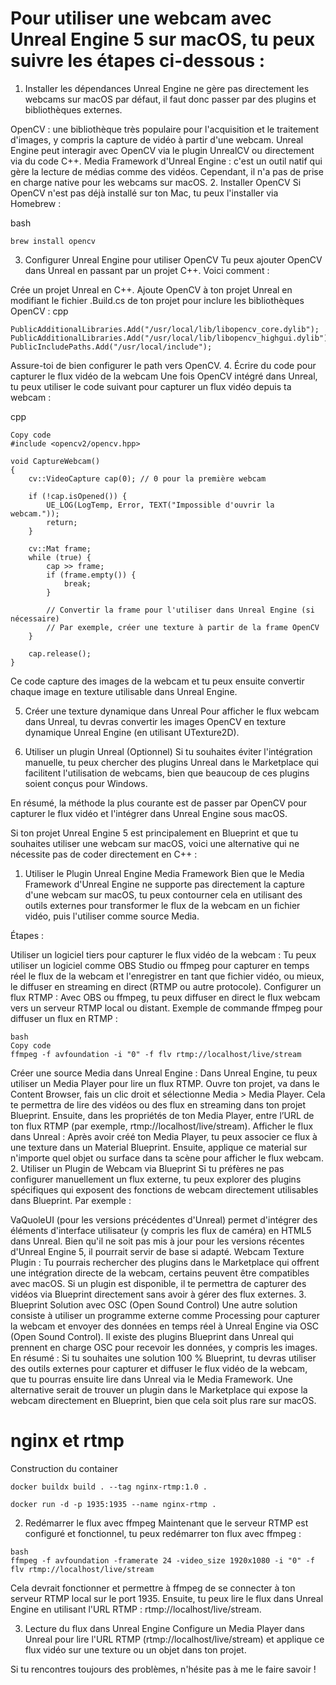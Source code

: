 # Pour utiliser une webcam avec Unreal Engine 5 sur macOS, tu peux suivre les étapes ci-dessous :

1. Installer les dépendances
Unreal Engine ne gère pas directement les webcams sur macOS par défaut, il faut donc passer par des plugins et bibliothèques externes.

OpenCV : une bibliothèque très populaire pour l'acquisition et le traitement d'images, y compris la capture de vidéo à partir d'une webcam. Unreal Engine peut interagir avec OpenCV via le plugin UnrealCV ou directement via du code C++.
Media Framework d'Unreal Engine : c'est un outil natif qui gère la lecture de médias comme des vidéos. Cependant, il n'a pas de prise en charge native pour les webcams sur macOS.
2. Installer OpenCV
Si OpenCV n'est pas déjà installé sur ton Mac, tu peux l'installer via Homebrew :

bash
```
brew install opencv
```
3. Configurer Unreal Engine pour utiliser OpenCV
Tu peux ajouter OpenCV dans Unreal en passant par un projet C++. Voici comment :

Crée un projet Unreal en C++.
Ajoute OpenCV à ton projet Unreal en modifiant le fichier .Build.cs de ton projet pour inclure les bibliothèques OpenCV :
cpp
```
PublicAdditionalLibraries.Add("/usr/local/lib/libopencv_core.dylib");
PublicAdditionalLibraries.Add("/usr/local/lib/libopencv_highgui.dylib");
PublicIncludePaths.Add("/usr/local/include");
```

Assure-toi de bien configurer le path vers OpenCV.
4. Écrire du code pour capturer le flux vidéo de la webcam
Une fois OpenCV intégré dans Unreal, tu peux utiliser le code suivant pour capturer un flux vidéo depuis ta webcam :

cpp
```
Copy code
#include <opencv2/opencv.hpp>

void CaptureWebcam()
{
    cv::VideoCapture cap(0); // 0 pour la première webcam

    if (!cap.isOpened()) {
        UE_LOG(LogTemp, Error, TEXT("Impossible d'ouvrir la webcam."));
        return;
    }

    cv::Mat frame;
    while (true) {
        cap >> frame;
        if (frame.empty()) {
            break;
        }

        // Convertir la frame pour l'utiliser dans Unreal Engine (si nécessaire)
        // Par exemple, créer une texture à partir de la frame OpenCV
    }

    cap.release();
}
```
Ce code capture des images de la webcam et tu peux ensuite convertir chaque image en texture utilisable dans Unreal Engine.

5. Créer une texture dynamique dans Unreal
Pour afficher le flux webcam dans Unreal, tu devras convertir les images OpenCV en texture dynamique Unreal Engine (en utilisant UTexture2D).

6. Utiliser un plugin Unreal (Optionnel)
Si tu souhaites éviter l'intégration manuelle, tu peux chercher des plugins Unreal dans le Marketplace qui facilitent l'utilisation de webcams, bien que beaucoup de ces plugins soient conçus pour Windows.

En résumé, la méthode la plus courante est de passer par OpenCV pour capturer le flux vidéo et l'intégrer dans Unreal Engine sous macOS.

Si ton projet Unreal Engine 5 est principalement en Blueprint et que tu souhaites utiliser une webcam sur macOS, voici une alternative qui ne nécessite pas de coder directement en C++ :

1. Utiliser le Plugin Unreal Engine Media Framework
Bien que le Media Framework d'Unreal Engine ne supporte pas directement la capture d'une webcam sur macOS, tu peux contourner cela en utilisant des outils externes pour transformer le flux de la webcam en un fichier vidéo, puis l'utiliser comme source Media.

Étapes :

Utiliser un logiciel tiers pour capturer le flux vidéo de la webcam :
Tu peux utiliser un logiciel comme OBS Studio ou ffmpeg pour capturer en temps réel le flux de la webcam et l'enregistrer en tant que fichier vidéo, ou mieux, le diffuser en streaming en direct (RTMP ou autre protocole).
Configurer un flux RTMP :
Avec OBS ou ffmpeg, tu peux diffuser en direct le flux webcam vers un serveur RTMP local ou distant.
Exemple de commande ffmpeg pour diffuser un flux en RTMP :
```
bash
Copy code
ffmpeg -f avfoundation -i "0" -f flv rtmp://localhost/live/stream
```
Créer une source Media dans Unreal Engine :
Dans Unreal Engine, tu peux utiliser un Media Player pour lire un flux RTMP.
Ouvre ton projet, va dans le Content Browser, fais un clic droit et sélectionne Media > Media Player. Cela te permettra de lire des vidéos ou des flux en streaming dans ton projet Blueprint.
Ensuite, dans les propriétés de ton Media Player, entre l’URL de ton flux RTMP (par exemple, rtmp://localhost/live/stream).
Afficher le flux dans Unreal :
Après avoir créé ton Media Player, tu peux associer ce flux à une texture dans un Material Blueprint.
Ensuite, applique ce material sur n'importe quel objet ou surface dans ta scène pour afficher le flux webcam.
2. Utiliser un Plugin de Webcam via Blueprint
Si tu préfères ne pas configurer manuellement un flux externe, tu peux explorer des plugins spécifiques qui exposent des fonctions de webcam directement utilisables dans Blueprint. Par exemple :

VaQuoleUI (pour les versions précédentes d'Unreal) permet d'intégrer des éléments d'interface utilisateur (y compris les flux de caméra) en HTML5 dans Unreal. Bien qu'il ne soit pas mis à jour pour les versions récentes d'Unreal Engine 5, il pourrait servir de base si adapté.
Webcam Texture Plugin : Tu pourrais rechercher des plugins dans le Marketplace qui offrent une intégration directe de la webcam, certains peuvent être compatibles avec macOS. Si un plugin est disponible, il te permettra de capturer des vidéos via Blueprint directement sans avoir à gérer des flux externes.
3. Blueprint Solution avec OSC (Open Sound Control)
Une autre solution consiste à utiliser un programme externe comme Processing pour capturer la webcam et envoyer des données en temps réel à Unreal Engine via OSC (Open Sound Control). Il existe des plugins Blueprint dans Unreal qui prennent en charge OSC pour recevoir les données, y compris les images.
En résumé :
Si tu souhaites une solution 100 % Blueprint, tu devras utiliser des outils externes pour capturer et diffuser le flux vidéo de la webcam, que tu pourras ensuite lire dans Unreal via le Media Framework. Une alternative serait de trouver un plugin dans le Marketplace qui expose la webcam directement en Blueprint, bien que cela soit plus rare sur macOS.

# nginx et rtmp

Construction du container

```
docker buildx build . --tag nginx-rtmp:1.0 .
```

```
docker run -d -p 1935:1935 --name nginx-rtmp .
```



2. Redémarrer le flux avec ffmpeg
Maintenant que le serveur RTMP est configuré et fonctionnel, tu peux redémarrer ton flux avec ffmpeg :
```
bash
ffmpeg -f avfoundation -framerate 24 -video_size 1920x1080 -i "0" -f flv rtmp://localhost/live/stream
```
Cela devrait fonctionner et permettre à ffmpeg de se connecter à ton serveur RTMP local sur le port 1935. Ensuite, tu peux lire le flux dans Unreal Engine en utilisant l'URL RTMP : rtmp://localhost/live/stream.

3. Lecture du flux dans Unreal Engine
Configure un Media Player dans Unreal pour lire l'URL RTMP (rtmp://localhost/live/stream) et applique ce flux vidéo sur une texture ou un objet dans ton projet.

Si tu rencontres toujours des problèmes, n'hésite pas à me le faire savoir !

